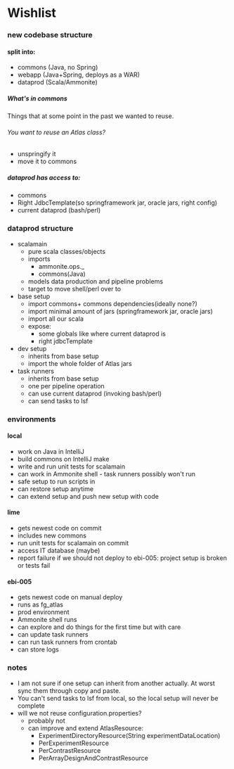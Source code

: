 # Wishlist

### new codebase structure
#### split into:
  + commons (Java, no Spring)
  + webapp (Java+Spring, deploys as a WAR)
  + dataprod (Scala/Ammonite)

##### What's in commons
Things that at some point in the past we wanted to reuse.
###### You want to reuse an Atlas class?
  + unspringify it
  + move it to commons

##### dataprod has access to:
  + commons
  + Right JdbcTemplate(so springframework jar, oracle jars, right config)
  + current dataprod (bash/perl)

### dataprod structure
  + scalamain
    + pure scala classes/objects
    + imports
      + ammonite.ops._
      + commons(Java)
    + models data production and pipeline problems
    + target to move shell/perl over to
  + base setup
    + import commons+ commons dependencies(ideally none?)
    + import minimal amount of jars (springframework jar, oracle jars)
    + import all our scala
    + expose:
      + some globals like where current dataprod is
      + right jdbcTemplate
  + dev setup
    + inherits from base setup
    + import the whole folder of Atlas jars
  + task runners
    + inherits from base setup
    + one per pipeline operation
    + can use current dataprod (invoking bash/perl)
    + can send tasks to lsf

### environments

#### local
  + work on Java in IntelliJ
  + build commons on IntelliJ make
  + write and run unit tests for scalamain
  + can work in Ammonite shell - task runners possibly won't run
  + safe setup to run scripts in
  + can restore setup anytime
  + can extend setup and push new setup with code

#### lime
  + gets newest code on commit
  + includes new commons
  + run unit tests for scalamain on commit
  + access IT database (maybe)
  + report failure if we should not deploy to ebi-005: project setup is broken or tests fail

#### ebi-005
  + gets newest code on manual deploy
  + runs as fg_atlas
  + prod environment
  + Ammonite shell runs
  + can explore and do things for the first time but with care
  + can update task runners
  + can run task runners from crontab
  + can store logs



### notes
- I am not sure if one setup can inherit from another actually. At worst sync them through copy and paste.
- You can't send tasks to lsf from local, so the local setup will never be complete
- will we not reuse configuration.properties?
  + probably not
  + can improve and extend AtlasResource:
    - ExperimentDirectoryResource(String experimentDataLocation)
    - PerExperimentResource
    - PerContrastResource
    - PerArrayDesignAndContrastResource
